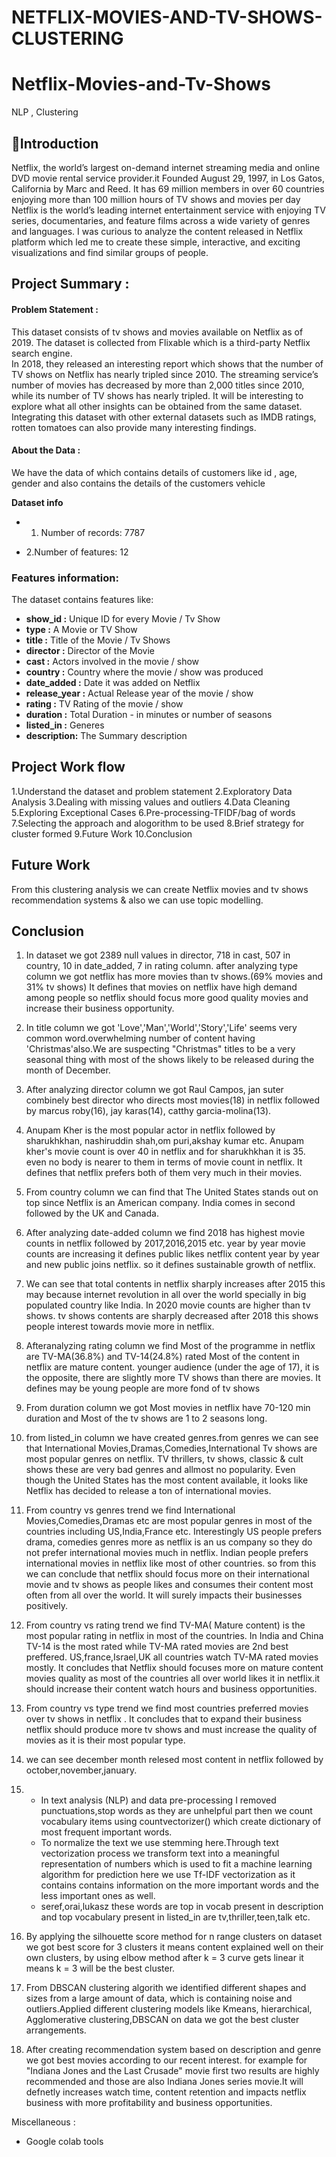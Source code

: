 # NETFLIX-MOVIES-AND-TV-SHOWS-CLUSTERING
# Netflix-Movies-and-Tv-Shows
NLP , Clustering

## 📖Introduction
Netflix, the world’s largest on-demand internet streaming media and online DVD movie rental service provider.it Founded August 29, 1997, in Los Gatos, California by Marc and Reed. It has 69 million members in over 60 countries enjoying more than 100 million hours of TV shows and movies per day Netflix is the world’s leading internet entertainment service with enjoying TV series, documentaries, and feature films across a wide variety of genres and languages. I was curious to analyze the content released in Netflix platform which led me to create these simple, interactive, and exciting visualizations and find similar groups of people.

## Project Summary :
#### Problem Statement : 
This dataset consists of tv shows and movies available on Netflix as of 2019. The dataset is collected from Flixable which is a third-party Netflix search engine.<br>
In 2018, they released an interesting report which shows that the number of TV shows on Netflix has nearly tripled since 2010. The streaming service’s number of movies has decreased by more than 2,000 titles since 2010, while its number of TV shows has nearly tripled. It will be interesting to explore what all other insights can be obtained from the same dataset.<br>
Integrating this dataset with other external datasets such as IMDB ratings, rotten tomatoes can also provide many interesting findings.<br>




#### About the Data :
We have the data of which contains details of customers like id , age, gender and also contains the details of the customers vehicle 


**Dataset info**

* 1. Number of records: 7787

* 2.Number of features: 12

### **Features information:**

The dataset contains features like:

* **show_id :** Unique ID for every Movie / Tv Show<br>
* **type :** A Movie or TV Show<br>
* **title :** Title of the Movie / Tv Shows<br>
* **director :** Director of the Movie<br>
* **cast :** Actors involved in the movie / show<br>
* **country :** Country where the movie / show was produced<br>
* **date_added :** Date it was added on Netflix<br>
* **release_year :** Actual Release year of the movie / show<br>
* **rating :** TV Rating of the movie / show<br>
* **duration :** Total Duration - in minutes or number of seasons<br>
* **listed_in :** Generes<br>
* **description:** The Summary description<br>


**Project Work flow**
----------------------------

1.Understand the dataset and problem statement
2.Exploratory Data Analysis
3.Dealing with missing values and outliers
4.Data Cleaning
5.Exploring Exceptional Cases
6.Pre-processing-TFIDF/bag of words
7.Selecting the approach and alogorithm to be used
8.Brief strategy for cluster formed
9.Future Work
10.Conclusion

## **Future Work**
From this clustering analysis we can create Netflix movies and tv shows
recommendation systems & also we can use topic modelling.

## **Conclusion**
1. In dataset we got 2389 null values in director, 718 in cast, 507 in country, 10 in date_added, 7 in rating column. after analyzing type column we got netflix has more movies than tv shows.(69% movies and 31% tv shows)
It defines that movies on netflix have high demand among people so netflix should focus more good quality movies and increase their business opportunity.

2. In title column we got 'Love','Man','World','Story','Life' seems very common word.overwhelming number of content having 'Christmas'also.We are suspecting "Christmas" titles to be a very seasonal thing with most of the shows likely to be released during the month of December.

3. After analyzing director column we got Raul Campos, jan suter combinely best director who directs most movies(18) in netflix followed by marcus roby(16), jay karas(14), catthy garcia-molina(13).

4. Anupam Kher is the most popular actor in netflix followed by sharukhkhan, nashiruddin shah,om puri,akshay kumar etc.
Anupam kher's movie count is over 40 in netflix and for sharukhkhan it is 35. even no body is nearer to them in terms of movie count in netflix. It defines that netflix prefers both of them very much in their movies.

5. From country column we can find that The United States stands out on top since Netflix is an American company.
India comes in second followed by the UK and Canada.

6. After analyzing date-added column we find 2018 has highest movie counts in netflix followed by 2017,2016,2015 etc.
year by year movie counts are increasing it defines public likes netflix content year by year and new public joins netflix. so it defines sustainable growth of netflix.

7. We can see that total contents in netflix sharply increases after 2015 this may because internet revolution in all over the world specially in big populated country like India.
In 2020 movie counts are higher than tv shows.
tv shows contents are sharply decreased after 2018 this shows people interest towards movie more in netflix.

8. Afteranalyzing rating column we find Most of the programme in netflix are TV-MA(36.8%) and TV-14(24.8%) rated
Most of the content in netflix are mature content.
 younger audience (under the age of 17), it is the opposite, there are slightly more TV shows than there are movies.
It defines may be young people are more fond of tv shows

9. From duration column we got Most movies in netflix have 70-120 min duration and Most of the tv shows are 1 to 2 seasons long.

10. from listed_in column we have created genres.from genres we can see that International Movies,Dramas,Comedies,International Tv shows are most popular genres on netflix.
TV thrillers, tv shows, classic & cult shows these are very bad genres and allmost no popularity.
Even though the United States has the most content available, it looks like Netflix has decided to release a ton of international movies. 

11. From country vs genres trend we find International Movies,Comedies,Dramas etc are most popular genres in most of the countries including US,India,France etc.
Interestingly US people prefers drama, comedies genres more as netflix is an us company so they do not prefer international movies much in netflix.
Indian people prefers international movies in netflix like most of other countries.
so from this we can conclude that netflix should focus more on their international movie and tv shows as people likes and consumes their content most often from all over the world. It will surely impacts their businesses positively.

12. From country vs rating trend we find TV-MA( Mature content) is the most popular rating in netflix in most of the countries.
In India and China TV-14 is the most rated while TV-MA rated movies are 2nd best preffered.
US,france,Israel,UK all countries watch TV-MA rated movies mostly.
It concludes that Netflix should focuses more on mature content movies quality as most of the countries all over world likes it in netflix.it should increase their content watch hours and business opportunities.

13. From country vs type trend we find most countries preferred movies over tv shows in netflix .
It concludes that to expand their business netflix should produce more tv shows and must increase the quality of movies as it is their most popular type.

14. we can see december month relesed most content in netflix followed by october,november,january.

15. 
    * In text analysis (NLP) and data pre-processing I removed punctuations,stop words as they are unhelpful part  then we count vocabulary items using countvectorizer() which create dictionary of most frequent important words.
    * To normalize the text we use stemming here.Through text vectorization process we transform text into a meaningful representation of numbers which is used to fit a machine learning algorithm for prediction here we use Tf-IDF vectorization as it contains contains information on the more important words and the less important ones as well.
    * seref,orai,lukasz these words are top in vocab present in description and top vocabulary present in listed_in are tv,thriller,teen,talk etc.

16. By applying the silhouette score method for n
range clusters on dataset we got best score for 3 clusters it means content explained
well on their own clusters, by using elbow
method after k = 3 curve gets linear it means k =
3 will be the best cluster.

17. From DBSCAN clustering algorith we identified different shapes and sizes from a large amount of data, which is containing noise and outliers.Applied different clustering models like Kmeans, hierarchical, Agglomerative clustering,DBSCAN on data we got the best cluster arrangements.

18. After creating recommendation system based on description and genre we got best movies according to our recent interest. for example for "Indiana Jones and the Last Crusade" movie first two results are highly recommended and those are also Indiana Jones series movie.It will defnetly increases watch time, content retention and impacts netflix business with more profitability and business opportunities. 

 
 

Miscellaneous :
* Google colab tools
